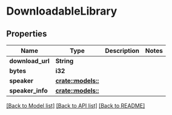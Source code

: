 # DownloadableLibrary

## Properties

Name | Type | Description | Notes
------------ | ------------- | ------------- | -------------
**download_url** | **String** |  | 
**bytes** | **i32** |  | 
**speaker** | [**crate::models::**](____.md) |  | 
**speaker_info** | [**crate::models::**](_______.md) |  | 

[[Back to Model list]](../generated/README.md#documentation-for-models) [[Back to API list]](../generated/README.md#documentation-for-api-endpoints) [[Back to README]](../generated/README.md)


